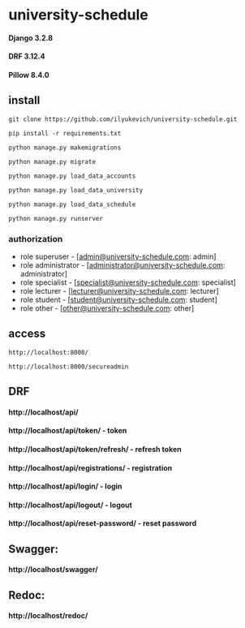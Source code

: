 # university-schedule


#### Django 3.2.8
#### DRF 3.12.4
#### Pillow 8.4.0

## install
```git clone https://github.com/ilyukevich/university-schedule.git```

```pip install -r requirements.txt```

```python manage.py makemigrations```

```python manage.py migrate```

```python manage.py load_data_accounts```

```python manage.py load_data_university```

```python manage.py load_data_schedule```

```python manage.py runserver```

### authorization 
- role superuser - [admin@university-schedule.com: admin]
- role administrator - [administrator@university-schedule.com: administrator]
- role specialist - [specialist@university-schedule.com: specialist]
- role lecturer - [lecturer@university-schedule.com: lecturer]
- role student - [student@university-schedule.com: student]
- role other - [other@university-schedule.com: other]

## access
```http://localhost:8000/ ```

```http://localhost:8000/secureadmin```

## DRF
#### http://localhost/api/
#### http://localhost/api/token/ - token
#### http://localhost/api/token/refresh/ - refresh token
#### http://localhost/api/registrations/ - registration
#### http://localhost/api/login/ - login
#### http://localhost/api/logout/ - logout
#### http://localhost/api/reset-password/ - reset password

## Swagger:
#### http://localhost/swagger/

## Redoc:
#### http://localhost/redoc/
